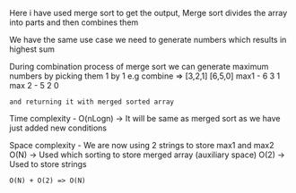 Here i have used merge sort to get the output, Merge sort divides the array into parts and then combines them

We have the same use case we need to generate numbers which results in highest sum

During combination process of merge sort we can generate maximum numbers by picking them 1 by 1
e.g  combine => [3,2,1] [6,5,0]
        max1 - 6 3 1
        max 2 - 5 2 0

    and returning it with merged sorted array

Time complexity - 
    O(nLogn) -> It will be same as merged sort as we have just added new conditions

Space complexity - 
    We are now using 2 strings to store max1 and max2
    O(N) -> Used which sorting to store merged array (auxiliary space)
    O(2) -> Used to store strings

    O(N) + O(2) => O(N)